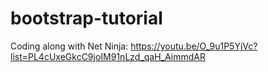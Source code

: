 # bootstrap-tutorial

Coding along with Net Ninja:
https://youtu.be/O_9u1P5YjVc?list=PL4cUxeGkcC9joIM91nLzd_qaH_AimmdAR
